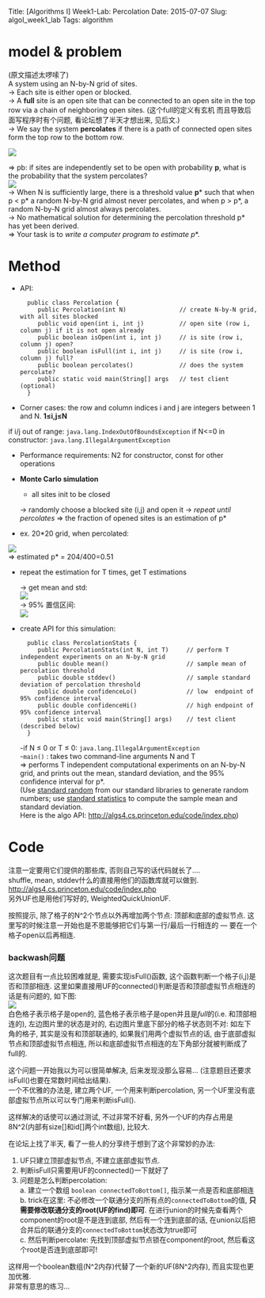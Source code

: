 Title: [Algorithms I] Week1-Lab: Percolation
Date: 2015-07-07
Slug:  algoI_week1_lab
Tags: algorithm

model & problem
===============
(原文描述太啰嗦了)  
A system using an N-by-N grid of sites.   
→ Each site is either open or blocked.   
→ A **full** site is an open site that can be connected to an open site in the top row via a chain of neighboring open sites. (这个full的定义有玄机 而且导致后面写程序时有个问题, 看论坛想了半天才想出来, 见后文.)  
→ We say the system **percolates** if there is a path of connected open sites form the top row to the bottom row.   

![](_images/file:///home/wx/Dropbox/ZIM_NOTES/0._TmpNotes/Algorithms%2C_4th_ed/Week1-Assignment-Percolation/pasted_image.png)   

⇒ pb: if sites are independently set to be open with probability **p**, what is the probability that the system percolates?   
![](_images/file:///home/wx/Dropbox/ZIM_NOTES/0._TmpNotes/Algorithms%2C_4th_ed/Week1-Assignment-Percolation/pasted_image001.png)   
→ When N is sufficiently large, there is a threshold value **p*** such that when p < p* a random N-by-N grid almost never percolates, and when p > p*, a random N-by-N grid almost always percolates.   
→ No mathematical solution for determining the percolation threshold p* has yet been derived.   
⇒ Your task is to *write a computer program to estimate p**.   


Method
======


* API:

        public class Percolation {
           public Percolation(int N)               // create N-by-N grid, with all sites blocked
           public void open(int i, int j)          // open site (row i, column j) if it is not open already
           public boolean isOpen(int i, int j)     // is site (row i, column j) open?
           public boolean isFull(int i, int j)     // is site (row i, column j) full?
           public boolean percolates()             // does the system percolate?
           public static void main(String[] args   // test client (optional)
        }


* Corner cases: the row and column indices i and j are integers between 1 and N. **1≤i,j≤N**

if i/j out of range: ``java.lang.IndexOutOfBoundsException``
if N<=0 in constructor: ``java.lang.IllegalArgumentException``

* Performance requirements: N2 for constructor, const for other operations



* **Monte Carlo simulation**
	* all sites init to be closed

    → randomly choose a blocked site (i,j) and open it 
    → *repeat until percolates* ⇒ the fraction of opened sites is an estimation of p*


* ex. 20*20 grid, when percolated: 

![](_images/file:///home/wx/Dropbox/ZIM_NOTES/0._TmpNotes/Algorithms%2C_4th_ed/Week1-Assignment-Percolation/pasted_image002.png)   
⇒ estimated p* = 204/400=0.51
	

* repeat the estimation for T times, get T estimations 

    → get mean and std:    
    ![](_images/file:///home/wx/Dropbox/ZIM_NOTES/0._TmpNotes/Algorithms%2C_4th_ed/Week1-Assignment-Percolation/pasted_image003.png)   
    → 95% 置信区间:   
    ![](_images/file:///home/wx/Dropbox/ZIM_NOTES/0._TmpNotes/Algorithms%2C_4th_ed/Week1-Assignment-Percolation/pasted_image004.png) 
	

* create API for this simulation: 

        public class PercolationStats {
           public PercolationStats(int N, int T)     // perform T independent experiments on an N-by-N grid
           public double mean()                      // sample mean of percolation threshold
           public double stddev()                    // sample standard deviation of percolation threshold
           public double confidenceLo()              // low  endpoint of 95% confidence interval
           public double confidenceHi()              // high endpoint of 95% confidence interval
           public static void main(String[] args)    // test client (described below)
        }
    

    -if  N ≤ 0 or T ≤ 0: ``java.lang.IllegalArgumentException``  
    -``main()`` : takes two command-line arguments N and T  
⇒ performs T independent computational experiments on an N-by-N grid, and prints out the mean, standard deviation, and the 95% confidence interval for p*.   
(Use [standard random](http://introcs.cs.princeton.edu/java/stdlib/javadoc/StdRandom.html) from our standard libraries to generate random numbers; use [standard statistics](http://introcs.cs.princeton.edu/java/stdlib/javadoc/StdStats.html) to compute the sample mean and standard deviation.   
Here is the algo API: <http://algs4.cs.princeton.edu/code/index.php>)  


Code
====

注意一定要用它们提供的那些库, 否则自己写的话代码就长了....   
shuffle, mean, stddev什么的直接用他们的函数库就可以做到.   
<http://algs4.cs.princeton.edu/code/index.php>   
另外UF也是用他们写好的, WeightedQuickUnionUF.   

按照提示, 除了格子的N^2个节点以外再增加两个节点: 顶部和底部的虚拟节点. 这里写的时候注意一开始也是不恩能够把它们与第一行/最后一行相连的 — 要在一个格子open以后再相连. 

### backwash问题  
这次题目有一点比较困难就是, 需要实现isFull()函数, 这个函数判断一个格子(i,j)是否和顶部相连. 这里如果直接用UF的connected()判断是否和顶部虚拟节点相连的话是有问题的, 如下图:   
![](_images/file:///home/wx/Dropbox/ZIM_NOTES/0._TmpNotes/Algorithms%2C_4th_ed/Week1-Assignment-Percolation/pasted_image005.png)   
白色格子表示格子是open的, 蓝色格子表示格子是open并且是*full*的(i.e. 和顶部相连的), 左边图片里的状态是对的, 右边图片里底下部分的格子状态则不对: 如左下角的格子, 其实是没有和顶部联通的, 如果我们用两个虚拟节点的话, 由于底部虚拟节点和顶部虚拟节点相连, 所以和底部虚拟节点相连的左下角部分就被判断成了full的. 

这个问题一开始我以为可以很简单解决, 后来发现没那么容易... (注意题目还要求isFull()也要在常数时间给出结果).  
一个不优雅的办法是, 建立两个UF, 一个用来判断percolation, 另一个UF里没有底部虚拟节点所以可以专门用来判断isFull(). 

这样解决的话使可以通过测试, 不过非常不好看, 另外一个UF的内存占用是8N^2(内部有size[]和id[]两个int数组), 比较大. 

在论坛上找了半天, 看了一些人的分享终于想到了这个非常妙的办法: 

1. UF只建立顶部虚拟节点, 不建立底部虚拟节点. 
2. 判断isFull只需要用UF的connected()一下就好了
3. 问题是怎么判断percolation:   
    a. 建立一个数组 ``boolean connectedToBottom[]``, 指示某一点是否和底部相连   
    b. trick在这里: 不必修改一个联通分支的所有点的``connectedToBottom``的值, **只需要修改联通分支的root(UF的find)即可**. 在进行union的时候先查看两个component的root是不是连到底部, 然后有一个连到底部的话, 在union以后把合并后的联通分支的``connectedToBottom``状态改为true即可   
    c. 然后判断percolate: 先找到顶部虚拟节点锁在component的root, 然后看这个root是否连到底部即可!   

这样用一个boolean数组(N^2内存)代替了一个新的UF(8N^2内存), 而且实现也更加优雅.    
非常有意思的练习...





